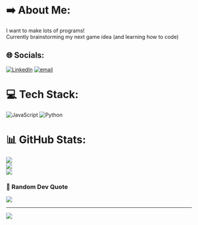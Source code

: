 # ➡️ About Me:
I want to make lots of programs!<br>Currently brainstorming my next game idea (and learning how to code)


## 🌐 Socials:
[![LinkedIn](https://img.shields.io/badge/LinkedIn-%230077B5.svg?logo=linkedin&logoColor=white)](https://linkedin.com/in/daniel-ramdat) [![email](https://img.shields.io/badge/Email-D14836?logo=gmail&logoColor=white)](mailto:danielramdat@gmail.com) 

# 💻 Tech Stack:
![JavaScript](https://img.shields.io/badge/javascript-%23323330.svg?style=for-the-badge&logo=javascript&logoColor=%23F7DF1E) ![Python](https://img.shields.io/badge/python-3670A0?style=for-the-badge&logo=python&logoColor=ffdd54)
# 📊 GitHub Stats:
![](https://github-readme-stats.vercel.app/api?username=DanGarbageCanMan&theme=shades-of-purple&hide_border=false&include_all_commits=false&count_private=false)<br/>
![](https://nirzak-streak-stats.vercel.app/?user=DanGarbageCanMan&theme=shades-of-purple&hide_border=false)<br/>
![](https://github-readme-stats.vercel.app/api/top-langs/?username=DanGarbageCanMan&theme=shades-of-purple&hide_border=false&include_all_commits=false&count_private=false&layout=compact)

### 🧠 Random Dev Quote
![](https://quotes-github-readme.vercel.app/api?type=horizontal&theme=tokyonight)

---
[![](https://visitcount.itsvg.in/api?id=DanGarbageCanMan&icon=0&color=11)](https://visitcount.itsvg.in)

<!-- Proudly created with GPRM ( https://gprm.itsvg.in ) -->
